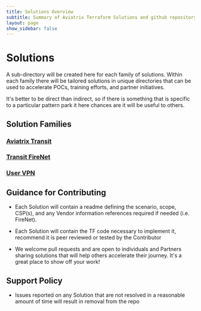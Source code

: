 ```yaml
---
title: Solutions Overview
subtitle: Summary of Aviatrix Terraform Solutions and github repository structure
layout: page
show_sidebar: false
---
```


# Solutions

A sub-directory will be created here for each family of solutions. Within each family there will be tailored solutions in unique directories that can be used to accelerate POCs, training efforts, and partner initiatives.

It's better to be direct than indirect, so if there is something that is specific to a particular pattern park it here chances are it will be useful to others.

## Solution Families

### [Aviatrix Transit](/aviatrix-transit/README/)

### [Transit FireNet](/transit-firenet/README/)

### [User VPN](/vpn/README)


## Guidance for Contributing

- Each Solution will contain a readme defining the scenario, scope, CSP(s), and any Vendor information references required if needed (i.e. FireNet).

- Each Solution will contain the TF code necessary to implement it, recommend it is peer reviewed or tested by the Contributor 

- We welcome pull requests and are open to individuals and Partners sharing solutions that will help others accelerate their journey. It's a great place to show off your work!

## Support Policy

- Issues reported on any Solution that are not resolved in a reasonable amount of time will result in removal from the repo




